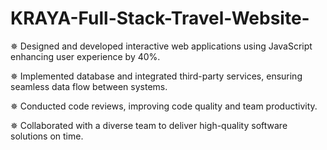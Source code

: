 # KRAYA-Full-Stack-Travel-Website-

✵ Designed and developed interactive web applications using JavaScript enhancing user experience by 40%. 

✵ Implemented database and integrated third-party services, ensuring seamless data flow between systems. 

✵ Conducted code reviews, improving code quality and team productivity. 

✵ Collaborated with a diverse team to deliver high-quality software solutions on time.
